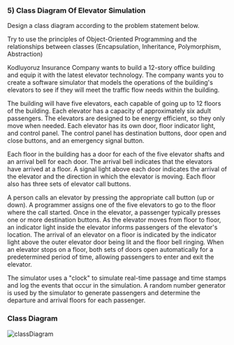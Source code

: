 
### 5) Class Diagram Of Elevator Simulation

Design a class diagram according to the problem statement below.

Try to use the principles of Object-Oriented Programming and the relationships between classes (Encapsulation, Inheritance, Polymorphism, Abstraction)

Kodluyoruz Insurance Company wants to build a 12-story office building and equip it with the latest elevator technology.
The company wants you to create a software simulator that models the operations of the building's elevators to see if they will meet the traffic flow needs within the building.

The building will have five elevators, each capable of going up to 12 floors of the building.
Each elevator has a capacity of approximately six adult passengers. The elevators are designed to be energy efficient, so they only move when needed.
Each elevator has its own door, floor indicator light, and control panel.
The control panel has destination buttons, door open and close buttons, and an emergency signal button.

Each floor in the building has a door for each of the five elevator shafts and an arrival bell for each door.
The arrival bell indicates that the elevators have arrived at a floor.
A signal light above each door indicates the arrival of the elevator and the direction in which the elevator is moving.
Each floor also has three sets of elevator call buttons.

A person calls an elevator by pressing the appropriate call button (up or down).
A programmer assigns one of the five elevators to go to the floor where the call started.
Once in the elevator, a passenger typically presses one or more destination buttons.
As the elevator moves from floor to floor, an indicator light inside the elevator informs passengers of the elevator's location.
The arrival of an elevator on a floor is indicated by the indicator light above the outer elevator door being lit and the floor bell ringing.
When an elevator stops on a floor, both sets of doors open automatically for a predetermined period of time, allowing passengers to enter and exit the elevator.

The simulator uses a "clock" to simulate real-time passage and time stamps and log the events that occur in the simulation.
A random number generator is used by the simulator to generate passengers and determine the departure and arrival floors for each passenger.

### Class Diagram

![classDiagram](https://github.com/Rfcnr/PatikaDevOOP/blob/main/OnlineMovieManagementSystem/classDiagramOfElevatorSimulation.png)


